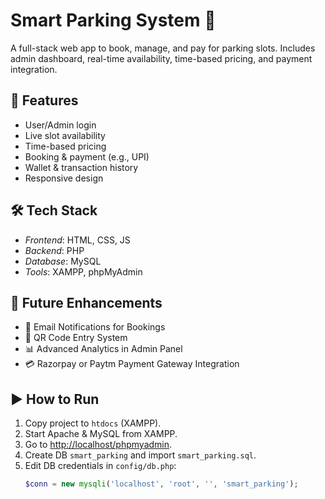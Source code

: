 # Smart Parking System 🚗

A full-stack web app to book, manage, and pay for parking slots. Includes admin dashboard, real-time availability, time-based pricing, and payment integration.

## 🔧 Features

- User/Admin login
- Live slot availability
- Time-based pricing
- Booking & payment (e.g., UPI)
- Wallet & transaction history
- Responsive design

## 🛠️ Tech Stack

- *Frontend*: HTML, CSS, JS  
- *Backend*: PHP  
- *Database*: MySQL  
- *Tools*: XAMPP, phpMyAdmin

## 🚀 Future Enhancements

- 📧 Email Notifications for Bookings  
- 🔳 QR Code Entry System  
- 📊 Advanced Analytics in Admin Panel  
- 💳 Razorpay or Paytm Payment Gateway Integration  

## ▶️ How to Run

1. Copy project to `htdocs` (XAMPP).
2. Start Apache & MySQL from XAMPP.
3. Go to [http://localhost/phpmyadmin](http://localhost/phpmyadmin).
4. Create DB `smart_parking` and import `smart_parking.sql`.
5. Edit DB credentials in `config/db.php`:
   ```php
   $conn = new mysqli('localhost', 'root', '', 'smart_parking');

